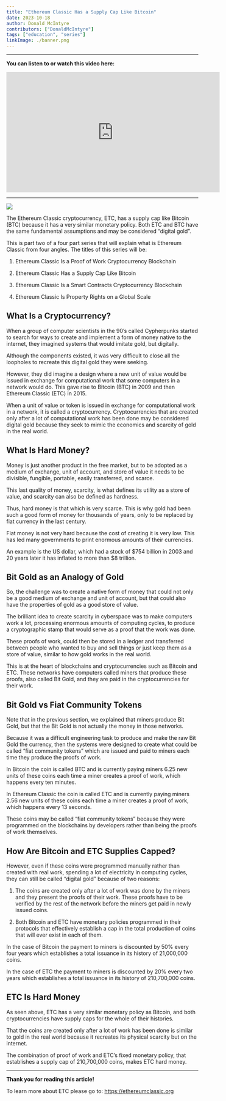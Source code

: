 ```yaml
---
title: "Ethereum Classic Has a Supply Cap Like Bitcoin"
date: 2023-10-18
author: Donald McIntyre
contributors: ["DonaldMcIntyre"]
tags: ["education", "series"]
linkImage: ./banner.png
---
```


---
**You can listen to or watch this video here:**

<iframe width="560" height="315" src="https://www.youtube.com/embed/_0pMfKwCH7Y?si=Pkl0tq_DCgVmc03C" title="YouTube video player" frameborder="0" allow="accelerometer; autoplay; clipboard-write; encrypted-media; gyroscope; picture-in-picture; web-share" allowfullscreen></iframe>

---

![](./banner.png)

The Ethereum Classic cryptocurrency, ETC, has a supply cap like Bitcoin (BTC) because it has a very similar monetary policy. Both ETC and BTC have the same fundamental assumptions and may be considered “digital gold”.

This is part two of a four part series that will explain what is Ethereum Classic from four angles. The titles of this series will be:

1. Ethereum Classic Is a Proof of Work Cryptocurrency Blockchain

2. Ethereum Classic Has a Supply Cap Like Bitcoin

3. Ethereum Classic Is a Smart Contracts Cryptocurrency Blockchain

4. Ethereum Classic Is Property Rights on a Global Scale

## What Is a Cryptocurrency?

When a group of computer scientists in the 90’s called Cypherpunks started to search for ways to create and implement a form of money native to the internet, they imagined systems that would imitate gold, but digitally.

Although the components existed, it was very difficult to close all the loopholes to recreate this digital gold they were seeking. 

However, they did imagine a design where a new unit of value would be issued in exchange for computational work that some computers in a network would do. This gave rise to Bitcoin (BTC) in 2009 and then Ethereum Classic (ETC) in 2015.

When a unit of value or token is issued in exchange for computational work in a network, it is called a cryptocurrency. Cryptocurrencies that are created only after a lot of computational work has been done may be considered digital gold because they seek to mimic the economics and scarcity of gold in the real world.

## What Is Hard Money?

Money is just another product in the free market, but to be adopted as a medium of exchange, unit of account, and store of value it needs to be divisible, fungible, portable, easily transferred, and scarce. 

This last quality of money, scarcity, is what defines its utility as a store of value, and scarcity can also be defined as hardness.

Thus, hard money is that which is very scarce. This is why gold had been such a good form of money for thousands of years, only to be replaced by fiat currency in the last century.

Fiat money is not very hard because the cost of creating it is very low. This has led many governments to print enormous amounts of their currencies. 

An example is the US dollar, which had a stock of $754 billion in 2003 and 20 years later it has inflated to more than $8 trillion.

## Bit Gold as an Analogy of Gold

So, the challenge was to create a native form of money that could not only be a good medium of exchange and unit of account, but that could also have the properties of gold as a good store of value.

The brilliant idea to create scarcity in cyberspace was to make computers work a lot, processing enormous amounts of computing cycles, to produce a cryptographic stamp that would serve as a proof that the work was done.

These proofs of work, could then be stored in a ledger and transferred between people who wanted to buy and sell things or just keep them as a store of value, similar to how gold works in the real world.

This is at the heart of blockchains and cryptocurrencies such as Bitcoin and ETC. These networks have computers called miners that produce these proofs, also called Bit Gold, and they are paid in the cryptocurrencies for their work.

## Bit Gold vs Fiat Community Tokens

Note that in the previous section, we explained that miners produce Bit Gold, but that the Bit Gold is not actually the money in those networks.

Because it was a difficult engineering task to produce and make the raw Bit Gold the currency, then the systems were designed to create what could be called “fiat community tokens” which are issued and paid to miners each time they produce the proofs of work.

In Bitcoin the coin is called BTC and is currently paying miners 6.25 new units of these coins each time a miner creates a proof of work, which happens every ten minutes.

In Ethereum Classic the coin is called ETC and is currently paying miners 2.56 new units of these coins each time a miner creates a proof of work, which happens every 13 seconds.

These coins may be called “fiat community tokens” because they were programmed on the blockchains by developers rather than being the proofs of work themselves.

## How Are Bitcoin and ETC Supplies Capped?

However, even if these coins were programmed manually rather than created with real work, spending a lot of electricity in computing cycles, they can still be called “digital gold” because of two reasons:

1. The coins are created only after a lot of work was done by the miners and they present the proofs of their work. These proofs have to be verified by the rest of the network before the miners get paid in newly issued coins.

2. Both Bitcoin and ETC have monetary policies programmed in their protocols that effectively establish a cap in the total production of coins that will ever exist in each of them.

In the case of Bitcoin the payment to miners is discounted by 50% every four years which establishes a total issuance in its history of 21,000,000 coins.

In the case of ETC the payment to miners is discounted by 20% every two years which establishes a total issuance in its history of 210,700,000 coins.

## ETC Is Hard Money

As seen above, ETC has a very similar monetary policy as Bitcoin, and both cryptocurrencies have supply caps for the whole of their histories.

That the coins are created only after a lot of work has been done is similar to gold in the real world because it recreates its physical scarcity but on the internet.

The combination of proof of work and ETC’s fixed monetary policy, that establishes a supply cap of 210,700,000 coins, makes ETC hard money.

---

**Thank you for reading this article!**

To learn more about ETC please go to: https://ethereumclassic.org
